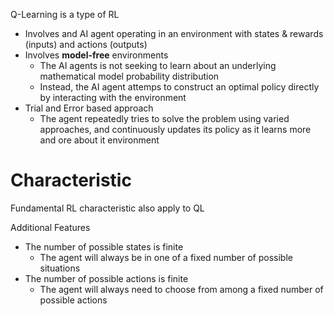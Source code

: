 Q-Learning is a type of RL
- Involves and AI agent operating in an environment with states & rewards (inputs) and actions (outputs)
- Involves **model-free** environments
	- The AI agents is not seeking to learn about an underlying mathematical model probability distribution
	- Instead, the AI agent attemps to construct an optimal policy directly by interacting with the environment
- Trial and Error based approach
	- The agent repeatedly tries to solve the problem using varied approaches, and continuously updates its policy as it learns more and ore about it environment

# Characteristic
Fundamental RL characteristic also apply to QL

Additional Features
- The number of possible states is finite
	- The agent will always be in one of a fixed number of possible situations
- The number of possible actions is finite
	- The agent will always need to choose from among a fixed number of possible actions

